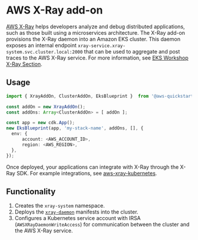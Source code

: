 # AWS X-Ray add-on

[AWS X-Ray](https://aws.amazon.com/xray/) helps developers analyze and debug distributed applications, such as those built using a microservices architecture. The X-Ray add-on provisions the X-Ray daemon into an Amazon EKS cluster. This daemon exposes an internal endpoint `xray-service.xray-system.svc.cluster.local:2000` that can be used to aggregate and post traces to the AWS X-Ray service. For more information, see [EKS Workshop X-Ray Section](https://www.eksworkshop.com/intermediate/245_x-ray/).

## Usage

```typescript
import { XrayAddOn, ClusterAddOn, EksBlueprint }  from '@aws-quickstart/ssp-amazon-eks';

const addOn = new XrayAddOn();
const addOns: Array<ClusterAddOn> = [ addOn ];

const app = new cdk.App();
new EksBlueprint(app, 'my-stack-name', addOns, [], {
  env: {    
      account: <AWS_ACCOUNT_ID>,
      region: <AWS_REGION>,
  },
});
```

Once deployed, your applications can integrate with X-Ray through the X-Ray SDK. For example integrations, see [aws-xray-kubernetes](https://github.com/aws-samples/aws-xray-kubernetes).

## Functionality

1. Creates the `xray-system` namespace.
2. Deploys the [`xray-daemon`](https://www.eksworkshop.com/intermediate/245_x-ray/x-ray-daemon/) manifests into the cluster.
3. Configures a Kubernetes service account with IRSA (`AWSXRayDaemonWriteAccess`) for communication between the cluster and the AWS X-Ray service.

